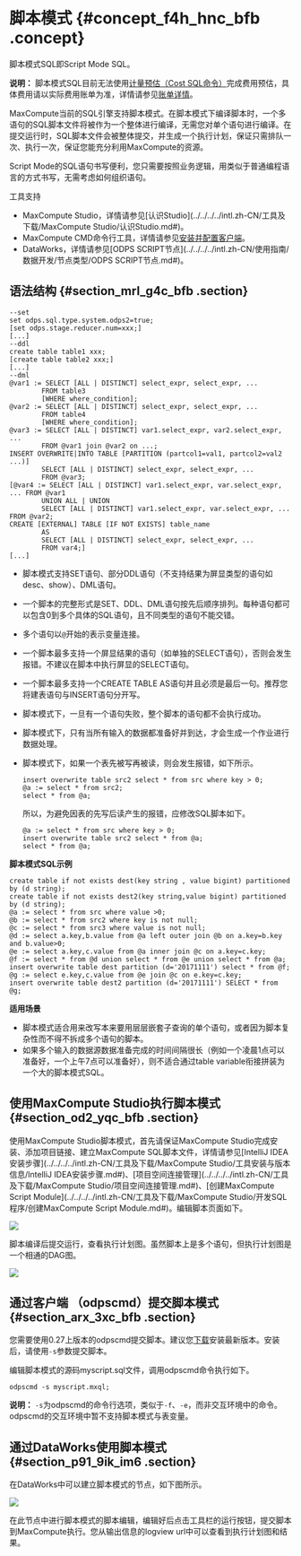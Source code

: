 # 脚本模式 {#concept_f4h_hnc_bfb .concept}

脚本模式SQL即Script Mode SQL。

**说明：** 脚本模式SQL目前无法使用[计量预估（Cost SQL命令）](intl.zh-CN/开发/常用命令/其他操作.md#section_xm2_sgf_vdb)完成费用预估，具体费用请以实际费用账单为准，详情请参见[账单详情](../../../../intl.zh-CN/产品定价/账单详情.md#)。

MaxCompute当前的SQL引擎支持脚本模式。在脚本模式下编译脚本时，一个多语句的SQL脚本文件将被作为一个整体进行编译，无需您对单个语句进行编译。在提交运行时，SQL脚本文件会被整体提交，并生成一个执行计划，保证只需排队一次、执行一次，保证您能充分利用MaxCompute的资源。

Script Mode的SQL语句书写便利，您只需要按照业务逻辑，用类似于普通编程语言的方式书写，无需考虑如何组织语句。

工具支持

-   MaxCompute Studio，详情请参见[认识Studio](../../../../intl.zh-CN/工具及下载/MaxCompute Studio/认识Studio.md#)。
-   MaxCompute CMD命令行工具，详情请参见[安装并配置客户端](../../../../intl.zh-CN/准备工作/安装并配置客户端.md#)。
-   DataWorks，详情请参见[ODPS SCRIPT节点](../../../../intl.zh-CN/使用指南/数据开发/节点类型/ODPS SCRIPT节点.md#)。

## 语法结构 {#section_mrl_g4c_bfb .section}

```
--set
set odps.sql.type.system.odps2=true;
[set odps.stage.reducer.num=xxx;]
[...]
--ddl
create table table1 xxx;
[create table table2 xxx;]
[...]
--dml
@var1 := SELECT [ALL | DISTINCT] select_expr, select_expr, ...
        FROM table3
        [WHERE where_condition];
@var2 := SELECT [ALL | DISTINCT] select_expr, select_expr, ...
        FROM table4
        [WHERE where_condition];
@var3 := SELECT [ALL | DISTINCT] var1.select_expr, var2.select_expr, ...
        FROM @var1 join @var2 on ...;
INSERT OVERWRITE|INTO TABLE [PARTITION (partcol1=val1, partcol2=val2 ...)]
        SELECT [ALL | DISTINCT] select_expr, select_expr, ...
        FROM @var3;    
[@var4 := SELECT [ALL | DISTINCT] var1.select_expr, var.select_expr, ... FROM @var1 
        UNION ALL | UNION 
        SELECT [ALL | DISTINCT] var1.select_expr, var.select_expr, ... FROM @var2;    
CREATE [EXTERNAL] TABLE [IF NOT EXISTS] table_name 
        AS 
        SELECT [ALL | DISTINCT] select_expr, select_expr, ...
        FROM var4;]
[...]
```

-   脚本模式支持SET语句、部分DDL语句（不支持结果为屏显类型的语句如desc、show）、DML语句。
-   一个脚本的完整形式是SET、DDL、DML语句按先后顺序排列。每种语句都可以包含0到多个具体的SQL语句，且不同类型的语句不能交错。
-   多个语句以`@`开始的表示变量连接。
-   一个脚本最多支持一个屏显结果的语句（如单独的SELECT语句），否则会发生报错。不建议在脚本中执行屏显的SELECT语句。
-   一个脚本最多支持一个CREATE TABLE AS语句并且必须是最后一句。推荐您将建表语句与INSERT语句分开写。
-   脚本模式下，一旦有一个语句失败，整个脚本的语句都不会执行成功。
-   脚本模式下，只有当所有输入的数据都准备好并到达，才会生成一个作业进行数据处理。
-   脚本模式下，如果一个表先被写再被读，则会发生报错，如下所示。

    ```
    insert overwrite table src2 select * from src where key > 0;
    @a := select * from src2;
    select * from @a;
    ```

    所以，为避免因表的先写后读产生的报错，应修改SQL脚本如下。

    ```
    @a := select * from src where key > 0;
    insert overwrite table src2 select * from @a;
    select * from @a;
    ```


**脚本模式SQL示例** 

```
create table if not exists dest(key string , value bigint) partitioned by (d string);
create table if not exists dest2(key string,value bigint) partitioned by (d string);
@a := select * from src where value >0;
@b := select * from src2 where key is not null;
@c := select * from src3 where value is not null;
@d := select a.key,b.value from @a left outer join @b on a.key=b.key and b.value>0;
@e := select a.key,c.value from @a inner join @c on a.key=c.key;
@f := select * from @d union select * from @e union select * from @a;
insert overwrite table dest partition (d='20171111') select * from @f;
@g := select e.key,c.value from @e join @c on e.key=c.key;
insert overwrite table dest2 partition (d='20171111') SELECT * from @g;
```

**适用场景** 

-   脚本模式适合用来改写本来要用层层嵌套子查询的单个语句，或者因为脚本复杂性而不得不拆成多个语句的脚本。
-   如果多个输入的数据源数据准备完成的时间间隔很长（例如一个凌晨1点可以准备好，一个上午7点可以准备好），则不适合通过table variable衔接拼装为一个大的脚本模式SQL。

## 使用MaxCompute Studio执行脚本模式 {#section_od2_yqc_bfb .section}

使用MaxCompute Studio脚本模式，首先请保证MaxCompute Studio完成安装、添加项目链接、建立MaxCompute SQL脚本文件，详情请参见[IntelliJ IDEA安装步骤](../../../../intl.zh-CN/工具及下载/MaxCompute Studio/工具安装与版本信息/IntelliJ IDEA安装步骤.md#)、[项目空间连接管理](../../../../intl.zh-CN/工具及下载/MaxCompute Studio/项目空间连接管理.md#)、[创建MaxCompute Script Module](../../../../intl.zh-CN/工具及下载/MaxCompute Studio/开发SQL程序/创建MaxCompute Script Module.md#)。编辑脚本页面如下。

![](http://static-aliyun-doc.oss-cn-hangzhou.aliyuncs.com/assets/img/20231/155782411244793_zh-CN.png)

脚本编译后提交运行，查看执行计划图。虽然脚本上是多个语句，但执行计划图是一个相通的DAG图。

![](http://static-aliyun-doc.oss-cn-hangzhou.aliyuncs.com/assets/img/20231/155782411211441_zh-CN.png)

## 通过客户端 （odpscmd）提交脚本模式 {#section_arx_3xc_bfb .section}

您需要使用0.27上版本的odpscmd提交脚本。建议您[下载](http://odps.alibaba-inc.com/official_downloads/odpscmd/)安装最新版本。安装后，请使用`-s`参数提交脚本。

编辑脚本模式的源码myscript.sql文件，调用odpscmd命令执行如下。

 `odpscmd -s myscript.mxql;` 

**说明：** `-s`为odpscmd的命令行选项，类似于`-f`、`-e`，而非交互环境中的命令。odpscmd的交互环境中暂不支持脚本模式与表变量。

## 通过DataWorks使用脚本模式 {#section_p91_9ik_im6 .section}

在DataWorks中可以建立脚本模式的节点，如下图所示。

![](http://static-aliyun-doc.oss-cn-hangzhou.aliyuncs.com/assets/img/20231/155782411244790_zh-CN.png)

在此节点中进行脚本模式的脚本编辑，编辑好后点击工具栏的运行按钮，提交脚本到MaxCompute执行。您从输出信息的logview url中可以查看到执行计划图和结果。

